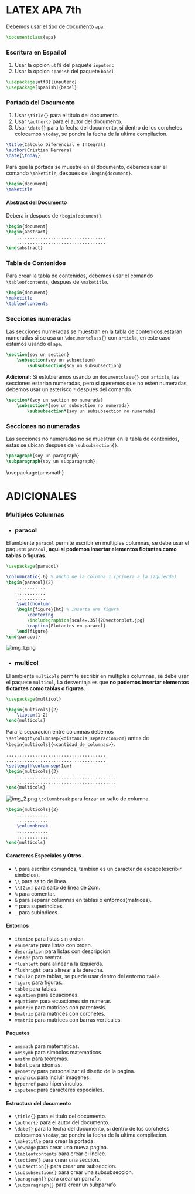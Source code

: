 # LATEX APA 7th

Debemos usar el tipo de documento `apa`.

```latex
\documentclass{apa}
```

### Escritura en Español

1. Usar la opcion `utf8` del paquete `inputenc`
2. Usar la opcion `spanish` del paquete `babel`

```latex
\usepackage[utf8]{inputenc}
\usepackage[spanish]{babel}
```

### Portada del Documento

1. Usar `\title{}` para el titulo del documento.
2. Usar `\author{}` para el autor del documento.
3. Usar `\date{}` para la fecha del documento, si dentro de los corchetes colocamos `\today`, se pondra la fecha de la
   ultima compilacion.

```latex
\title{Calculo Diferencial e Integral}
\author{Cristian Herrera}
\date{\today}
```

Para que la portada se muestre en el documento, debemos usar el comando `\maketitle`, despues de `\begin{document}`.

```latex
\begin{document}
\maketitle
```

#### Abstract del Documento

Debera ir despues de `\begin{document}`.

```latex
\begin{document}
\begin{abstract}
    ..................................
    ..................................
\end{abstract}
```

### Tabla de Contenidos

Para crear la tabla de contenidos, debemos usar el comando `\tableofcontents`, despues de `\maketitle`.

```latex
\begin{document}
\maketitle
\tableofcontents
```

### Secciones numeradas

Las secciones numeradas se muestran en la tabla de contenidos,estaran numeradas si se usa un `\documentclass{}`
con `article`, en este caso estamos usando el `apa`.

```latex
\section{soy un section}
    \subsection{soy un subsection}
        \subsubsection{soy un subsubsection}
```

**Adicional:** Si estubieramos usando un  `documentclass{}` con `article`, las secciones estarian numeradas, pero si
queremos que no esten numeradas, debemos usar un asterisco `*` despues del comando.

```latex
\section*{soy un section no numerada}
    \subsection*{soy un subsection no numerada}
        \subsubsection*{soy un subsubsection no numerada}
```

### Secciones no numeradas

Las secciones no numeradas no se muestran en la tabla de contenidos, estas se ubican despues de `\subsubsection{}`.

```latex
\paragraph{soy un paragraph}
\subparagraph{soy un subparagraph}
```

\usepackage{amsmath}

# ADICIONALES

### Multiples Columnas
- ### paracol
El ambiente `paracol` permite escribir en multiples columnas, se debe usar el paquete `paracol`, **aqui si podemos insertar elementos flotantes como tablas o figuras**.

```latex
\usepackage{paracol}
```
```latex
\columnratio{.6} % ancho de la columna 1 (primera a la izquierda)
\begin{paracol}{2}
    ...........
    ...........
    ...........
    \switchcolumn
    \begin{figure}[ht] % Inserta una figura
        \centering
        \includegraphics[scale=.35]{2Dvectorplot.jpg}
        \caption{Flotantes en paracol}
    \end{figure}
\end{paracol}
```
![img_1.png](img_1.png)

- ### multicol
El ambiente `multicols` permite escribir en multiples columnas, se debe usar el paquete `multicol`, La desventaja es que
**no podemos insertar elementos flotantes como tablas o figuras**.

```latex  
\usepackage{multicol} 
```

```latex
\begin{multicols}{2}
    \lipsum[1-2]
\end{multicols}
```

Para la separacion entre columnas debemos `\setlength\columnsep{<distancia_separacion>cm}` antes
de `\begin{multicols}{<cantidad_de_columnas>}`.

```latex
......................................
......................................
\setlength\columnsep{1cm}
\begin{multicols}{3}
    ......................................
    ......................................
\end{multicols}
```

![img_2.png](img_2.png)
`\columnbreak` para forzar un salto de columna.

```latex
\begin{multicols}{2}
    ............
    ............
    \columnbreak
    ............
    ............
\end{multicols}
```

#### Caracteres Especiales y Otros

- ` \ ` para escribir comandos, tambien es un caracter de escape(escribir simbolos).
- `\\` para salto de linea.
- `\\[2cm]` para salto de linea de 2cm.
- `%` para comentar.
- `&` para separar columnas en tablas o entornos(matrices).
- `^` para superindices.
- `_` para subindices.

#### Entornos

- `itemize` para listas sin orden.
- `enumerate` para listas con orden.
- `description` para listas con descripcion.
- `center` para centrar.
- `flushleft` para alinear a la izquierda.
- `flushright` para alinear a la derecha.
- `tabular` para tablas, se puede usar dentro del entorno `table`.
- `figure` para figuras.
- `table` para tablas.
- `equation` para ecuaciones.
- `equation*` para ecuaciones sin numerar.
- `pmatrix` para matrices con parentesis.
- `bmatrix` para matrices con corchetes.
- `vmatrix` para matrices con barras verticales.

#### Paquetes

- `amsmath` para matematicas.
- `amssymb` para simbolos matematicos.
- `amsthm` para teoremas.
- `babel` para idiomas.
- `geometry` para personalizar el diseño de la pagina.
- `graphicx` para incluir imagenes.
- `hyperref` para hipervinculos.
- `inputenc` para caracteres especiales.

#### Estructura del documento

- `\title{}` para el titulo del documento.
- `\author{}` para el autor del documento.
- `\date{}` para la fecha del documento, si dentro de los corchetes colocamos `\today`, se pondra la fecha de la ultima
  compilacion.
- `\maketitle` para crear la portada.
- `\newpage` para crear una nueva pagina.
- `\tableofcontents` para crear el indice.
- `\section{}` para crear una seccion.
- `\subsection{}` para crear una subseccion.
- `\subsubsection{}` para crear una subsubseccion.
- `\paragraph{}` para crear un parrafo.
- `\subparagraph{}` para crear un subparrafo.